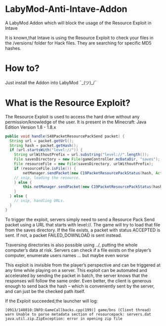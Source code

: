 # LabyMod-Anti-Intave-Addon
A LabyMod Addon which will block the usage of the Resource Exploit in Intave

It is known,that Intave is using the Resource Exploit to check your files in the /versions/ folder for Hack files.
They are searching for specific MD5 hashes.

# How to?
Just install the Addon into LabyMod  ¯\_(ツ)_/¯

# What is the Resource Exploit?
The Resource Exploit is used to access the hard drive without any permission/knowledge of the user.
It is present in the Minecraft: Java Edition Version 1.8 - 1.8.x

```java
public void handle(S48PacketResourcePackSend packet) {
  String url = packet.getUrl();
  String hash = packet.getHash();  
  if (url.startsWith("level://")) {
    String urlWithoutPrefix = url.substring("level://".length());
    File savesDirectory = new File(gameController.mcDataDir, "saves");
    File resourceFile = new File(savesDirectory, urlWithoutPrefix);    
    if (resourceFile.isFile()) {
    	netManager.sendPacket(new C19PacketResourcePackStatus(hash, Action.ACCEPTED));
	// snip, loading the resource.
    } else {
    	this.netManager.sendPacket(new C19PacketResourcePackStatus(hash, Action.FAILED_DOWNLOAD));
    }
  } else {
    // snip, handling URLs.
  }
}
```
To trigger the exploit, servers simply need to send a Resource Pack Send packet using a URL that starts with level://. The game will try to load that file from the saves directory. If the file exists, a packet with status ACCEPTED is sent. If not, a packet FAILED_DOWNLOAD is sent instead.

Traversing directories is also possible using ../, putting the whole computer’s data at risk. Servers can check if a file exists on the player’s computer, enumerate users names … but maybe even worse

This exploit is invisible from the player’s perspective and can be triggered at any time while playing on a server. This exploit can be automated and accelerated by sending the packet in batch, the server knows that the responses will follow the same order. Even better, the client is generous enough to send back the hash – which is conveniently sent by the server, and can just be the checked path itself.

If the Exploit succeeded,the launcher will log:
```
[0913/140810:INFO:GameCallbacks.cpp(199)] game/bns (Client thread) warn Unable to parse metadata section of resourcepack: servers.dat java.util.zip.ZipException: error in opening zip file
```

